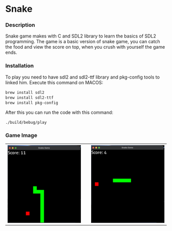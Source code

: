 # Snake
### Description
Snake game makes with C and SDL2 library to learn the basics of SDL2 programming. The game is a basic version of snake game, 
you can catch the food and view the score on top, when you crush with yourself the game ends.


### Installation
To play you need to have sdl2 and sdl2-ttf library and pkg-config tools to linked him. Execute this command on MACOS:

```
brew install sdl2
brew install sdl2-ttf
brew install pkg-config
```

After this you can run the code with this command:

```
./build/bebug/play
```

### Game Image
<table>
  <tr>
    <th><img src="https://github.com/bigmat18/Snake/blob/master/.md/snake-1.png" width="300"></th>
    <th><p>&nbsp;</p></th>
    <th><img src="https://github.com/bigmat18/Snake/blob/master/.md/snake-2.png" width="300"></th>
  </tr>
</table>

